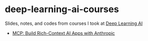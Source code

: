 # deep-learning-ai-courses

Slides, notes, and codes from courses I took at [Deep Learning AI](www.deeplearning.ai)

- [MCP: Build Rich-Context AI Apps with Anthropic](https://learn.deeplearning.ai/courses/mcp-build-rich-context-ai-apps-with-anthropic/lesson/fkbhh/introduction)
